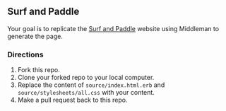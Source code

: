 ## Surf and Paddle

Your goal is to replicate the [Surf and Paddle](surf-and-paddle.png) website
using Middleman to generate the page.

### Directions

1. Fork this repo.
2. Clone your forked repo to your local computer.
3. Replace the content of `source/index.html.erb` and
   `source/stylesheets/all.css` with your content.
4. Make a pull request back to this repo.
